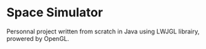 # Space Simulator

Personnal project written from scratch in Java using LWJGL librairy, prowered by OpenGL.
